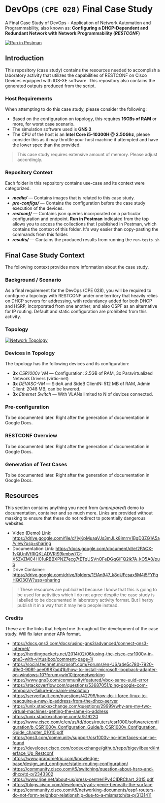 # DevOps `(CPE 028)` Final Case Study

A Final Case Study of DevOps - Application of Network Automation and Programmability, also known as: **Configuring a DHCP-Dependent and Redundant Network with Network Programmability (*RESTCONF*)**

[![Run in Postman](https://run.pstmn.io/button.svg)](https://god.gw.postman.com/run-collection/15624637-ec62310f-f31c-41b4-80af-ac431ffe342e?action=collection%2Ffork&collection-url=entityId%3D15624637-ec62310f-f31c-41b4-80af-ac431ffe342e%26entityType%3Dcollection%26workspaceId%3D1749f222-a6e9-422b-96ef-5fdd04dfd9f5)

## Introduction

This repository (case study) contains the resources needed to accomplish a laboratory activity that utilizes the capabilities of RESTCONF on Cisco Devices equipped with IOS-XE software. This repository also contains the generated outputs produced from the script.

### Host Requirements

When attempting to do this case study, please consider the following:

- Based on the configuration on topology, this requires **16GBs of RAM** or more, for worst case scenario.
- The simulation software used is **GNS 3**.
- The CPU of the host is an **Intel Core i5-10300H @ 2.50Ghz**, please consider this as it may throttle your host machine if attempted and have the lower spec than the provided.

> This case study requires extensive amount of memory. Please adjust accordingly.

### Repository Context

Each folder in this repository contains use-case and its context were categorized.

- ***media/*** — Contains images that is related to this case study.
- ***pre-configs/*** — Contains the configuration before the case study execution of the devices.
- ***restconf/*** — Contains json queries incorporated on a particular configuration and endpoint. **Run in Postman** indicated from the top allows you to access the collections that I published in Postman, which contains the context of this folder. It's way easier than copy-pasting the commands from this folder.
- ***results/*** — Contains the produced results from running the `run-tests.sh`

## Final Case Study Context

The following context provides more information about the case study.

### Background / Scenario

As a final requirement for the DevOps (CPE 028), you will be required to configure a topology with RESTCONF under one territory that heavily relies on DHCP servers for addressing, with redundancy added for both DHCP and HSRP, incorporated from one another; and also OSPF as an alternative for IP routing. Default and static configuration are prohibited from this activity.

### Topology

[![Network Topology](https://github.com/CodexLink/devops_final_case_study/blob/latest/media/network_topology.png)](https://github.com/CodexLink/devops_final_case_study)

### Devices in Topology

The topology has the following devices and its configuration:

- **3x** *CSR1000v VM* — Configuration: 2.5GB of RAM, 3x Paravirtualized Network Drivers (virtio-net)
- **3x** *DEVASC-VM* — SideA and SideB ClientN: 512 MB of RAM, Admin Client: 2048 MB, can be lowered.
- **3x** *Ethernet Switch* — With VLANs limited to N of devices connected.

### Pre-configuration

To be documented later. Right after the generation of documentation in Google Docs.

### RESTCONF Overview

To be documented later. Right after the generation of documentation in Google Docs.

### Generation of Test Cases

To be documented later. Right after the generation of documentation in Google Docs.

## Resources

This section contains anything you need from (*unprepared*) demo to documentation, container and so much more. Links are provided without masking to ensure that these do not redirect to potentially dangerous websites.

- Video (Demo) Link: <https://drive.google.com/file/d/1yKpMuaaVJs3mJLk8imrrv1BgD3ZG1A5a/view?usp=sharing>
- Documentation Link: <https://docs.google.com/document/d/e/2PACX-1vQUnIVfRlQKLADVRjS9kmbw7C-X5ZvZMC4H01uRBBXPNZ7ecg7tETqUSVnOFeDGqGiFQ2ik7A_kO5A8/pub>
- Drive Container: <https://drive.google.com/drive/folders/1ElAn947_k8qUFcsax5M4j5FYFqHQO3OW?usp=sharing>

> ! These resources are publicized because I know that this is going to be used for activities which I do not agree despite the case study is labelled to be documented in laboratory activity format. But I herby publish it in a way that it may help people instead.

### Credits

These are the links that helped me throughout the development of the case study. Will fix later under APA format.

- https://docs.gns3.com/docs/using-gns3/advanced/connect-gns3-internet/
- https://herdingpackets.net/2014/02/06/using-the-cisco-csr1000v-in-gns3-with-virtualbox/comment-page-1/
- https://social.technet.microsoft.com/Forums/en-US/a4e5c780-7920-49e0-908f-aee0987ad41b/how-to-install-microsoft-loopback-adapter-on-windows-10?forum=win10itpronetworking
- https://www.gns3.com/community/featured/vbox-same-uuid-error
- https://stackoverflow.com/questions/53687051/ping-google-com-temporary-failure-in-name-resolution
- https://serverfault.com/questions/42799/how-do-i-force-linux-to-reacquire-a-new-ip-address-from-the-dhcp-server
- https://unix.stackexchange.com/questions/29999/why-are-my-two-virtual-machines-getting-the-same-ip-address
- https://unix.stackexchange.com/a/519220
- https://www.cisco.com/c/en/us/td/docs/routers/csr1000/software/configuration/b_CSR1000v_Configuration_Guide/b_CSR1000v_Configuration_Guide_chapter_01010.pdf
- https://gns3.com/community/support/csr1000v-no-interfaces-can-be-found
- https://developer.cisco.com/codeexchange/github/repo/bigevilbeard/Interface_Up_Restconf
- https://www.grandmetric.com/knowledge-base/design_and_configure/static-routing-configuration/
- https://community.cisco.com/t5/switching/question-about-hsrp-and-dhcp/td-p/2343302
- https://www.ripe.net/about-us/press-centre/IPv4CIDRChart_2015.pdf
- https://blogs.cisco.com/developer/pyats-genie-beneath-the-surface
- https://community.cisco.com/t5/networking-documents/ospf-routers-do-not-form-neighbor-relationship-due-to-a-mismatch/ta-p/3131411

